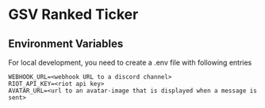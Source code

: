 # GSV Ranked Ticker

## Environment Variables

For local development, you need to create a .env file with following entries
````
WEBHOOK_URL=<webhook URL to a discord channel>
RIOT_API_KEY=<riot api key>
AVATAR_URL=<url to an avatar-image that is displayed when a message is sent>
````
